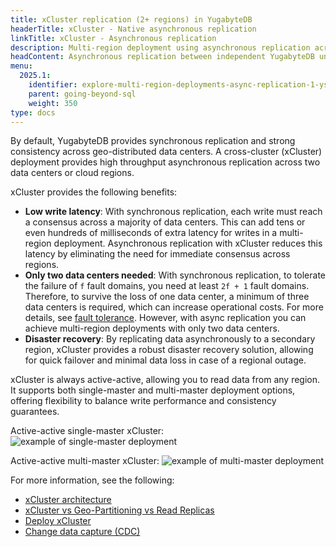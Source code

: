 ```yaml
---
title: xCluster replication (2+ regions) in YugabyteDB
headerTitle: xCluster - Native asynchronous replication
linkTitle: xCluster - Asynchronous replication
description: Multi-region deployment using asynchronous replication across multiple data centers.
headContent: Asynchronous replication between independent YugabyteDB universes
menu:
  2025.1:
    identifier: explore-multi-region-deployments-async-replication-1-ysql
    parent: going-beyond-sql
    weight: 350
type: docs
---
```


By default, YugabyteDB provides synchronous replication and strong consistency across geo-distributed data centers. A cross-cluster (xCluster) deployment provides high throughput asynchronous replication across two data centers or cloud regions.

xCluster provides the following benefits:

- __Low write latency__: With synchronous replication, each write must reach a consensus across a majority of data centers. This can add tens or even hundreds of milliseconds of extra latency for writes in a multi-region deployment. Asynchronous replication with xCluster reduces this latency by eliminating the need for immediate consensus across regions.
- __Only two data centers needed__: With synchronous replication, to tolerate the failure of `f` fault domains, you need at least `2f + 1` fault domains. Therefore, to survive the loss of one data center, a minimum of three data centers is required, which can increase operational costs. For more details, see [fault tolerance](../../../architecture/docdb-replication/replication/#fault-tolerance). However, with async replication you can achieve multi-region deployments with only two data centers.
- __Disaster recovery__: By replicating data asynchronously to a secondary region, xCluster provides a robust disaster recovery solution, allowing for quick failover and minimal data loss in case of a regional outage.

xCluster is always active-active, allowing you to read data from any region. It supports both single-master and multi-master deployment options, offering flexibility to balance write performance and consistency guarantees.

Active-active single-master xCluster:
![example of single-master deployment](/images/architecture/replication/active-standby-deployment-new.png)

Active-active multi-master xCluster:
![example of multi-master deployment](/images/architecture/replication/active-active-deployment-new.png)

For more information, see the following:

- [xCluster architecture](../../../architecture/docdb-replication/async-replication/)
- [xCluster vs Geo-Partitioning vs Read Replicas](../../../explore/multi-region-deployments/)
- [Deploy xCluster](../../../deploy/multi-dc/async-replication)
- [Change data capture (CDC)](../../../architecture/docdb-replication/change-data-capture/)
